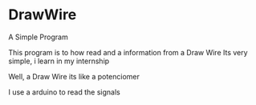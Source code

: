 # DrawWire
A Simple Program

This program is to how read and a information from a Draw Wire
Its very simple, i learn in my internship


Well, a Draw Wire its like a potenciomer

I use a arduino to read the signals 
